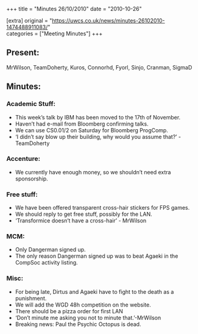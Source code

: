 +++
title = "Minutes 26/10/2010"
date = "2010-10-26"

[extra]
original = "https://uwcs.co.uk/news/minutes-26102010-1474488911083/"    
categories = ["Meeting Minutes"]
+++

## Present:

MrWilson, TeamDoherty, Kuros, Connorhd, Fyorl, Sinjo, Cranman, SigmaD

## Minutes:

### Academic Stuff:

  - This week’s talk by IBM has been moved to the 17th of November.
  - Haven’t had e-mail from Bloomberg confirming talks.
  - We can use CS0.01/2 on Saturday for Bloomberg ProgComp.
  - ‘I didn’t say blow up their building, why would you assume that?’ - TeamDoherty

### Accenture:

  - We currently have enough money, so we shouldn’t need extra sponsorship.

### Free stuff:

  - We have been offered transparent cross-hair stickers for FPS games.
  - We should reply to get free stuff, possibly for the LAN.
  - ‘Transformice doesn’t have a cross-hair’ - MrWilson

### MCM:

  - Only Dangerman signed up.
  - The only reason Dangerman signed up was to beat Agaeki in the CompSoc activity listing.

### Misc:

  - For being late, Dirtus and Agaeki have to fight to the death as a punishment.
  - We will add the WGD 48h competition on the website.
  - There should be a pizza order for first LAN
  - ‘Don’t minute me asking you not to minute that.’-MrWilson
  - Breaking news: Paul the Psychic Octopus is dead.
